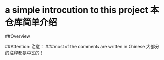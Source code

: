 # a simple introcution to this project 本仓库简单介绍

##Overview

##Attention: 注意：
###most of the comments are written in Chinese 大部分的注释都是中文的！
